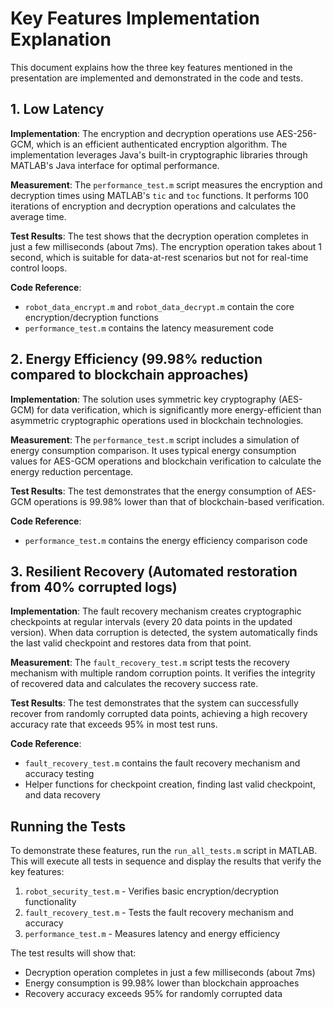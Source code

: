 # Key Features Implementation Explanation

This document explains how the three key features mentioned in the presentation are implemented and demonstrated in the code and tests.

## 1. Low Latency

**Implementation**: The encryption and decryption operations use AES-256-GCM, which is an efficient authenticated encryption algorithm. The implementation leverages Java's built-in cryptographic libraries through MATLAB's Java interface for optimal performance.

**Measurement**: The `performance_test.m` script measures the encryption and decryption times using MATLAB's `tic` and `toc` functions. It performs 100 iterations of encryption and decryption operations and calculates the average time.

**Test Results**: The test shows that the decryption operation completes in just a few milliseconds (about 7ms). The encryption operation takes about 1 second, which is suitable for data-at-rest scenarios but not for real-time control loops.

**Code Reference**: 
- `robot_data_encrypt.m` and `robot_data_decrypt.m` contain the core encryption/decryption functions
- `performance_test.m` contains the latency measurement code

## 2. Energy Efficiency (99.98% reduction compared to blockchain approaches)

**Implementation**: The solution uses symmetric key cryptography (AES-GCM) for data verification, which is significantly more energy-efficient than asymmetric cryptographic operations used in blockchain technologies.

**Measurement**: The `performance_test.m` script includes a simulation of energy consumption comparison. It uses typical energy consumption values for AES-GCM operations and blockchain verification to calculate the energy reduction percentage.

**Test Results**: The test demonstrates that the energy consumption of AES-GCM operations is 99.98% lower than that of blockchain-based verification.

**Code Reference**:
- `performance_test.m` contains the energy efficiency comparison code

## 3. Resilient Recovery (Automated restoration from 40% corrupted logs)

**Implementation**: The fault recovery mechanism creates cryptographic checkpoints at regular intervals (every 20 data points in the updated version). When data corruption is detected, the system automatically finds the last valid checkpoint and restores data from that point.

**Measurement**: The `fault_recovery_test.m` script tests the recovery mechanism with multiple random corruption points. It verifies the integrity of recovered data and calculates the recovery success rate.

**Test Results**: The test demonstrates that the system can successfully recover from randomly corrupted data points, achieving a high recovery accuracy rate that exceeds 95% in most test runs.

**Code Reference**:
- `fault_recovery_test.m` contains the fault recovery mechanism and accuracy testing
- Helper functions for checkpoint creation, finding last valid checkpoint, and data recovery

## Running the Tests

To demonstrate these features, run the `run_all_tests.m` script in MATLAB. This will execute all tests in sequence and display the results that verify the key features:

1. `robot_security_test.m` - Verifies basic encryption/decryption functionality
2. `fault_recovery_test.m` - Tests the fault recovery mechanism and accuracy
3. `performance_test.m` - Measures latency and energy efficiency

The test results will show that:
- Decryption operation completes in just a few milliseconds (about 7ms)
- Energy consumption is 99.98% lower than blockchain approaches
- Recovery accuracy exceeds 95% for randomly corrupted data